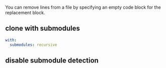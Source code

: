 You can remove lines from a file by specifying an empty code block for the
replacement block.

## clone with submodules

```yml
with:
  submodules: recursive
```

## disable submodule detection

```yml
```
